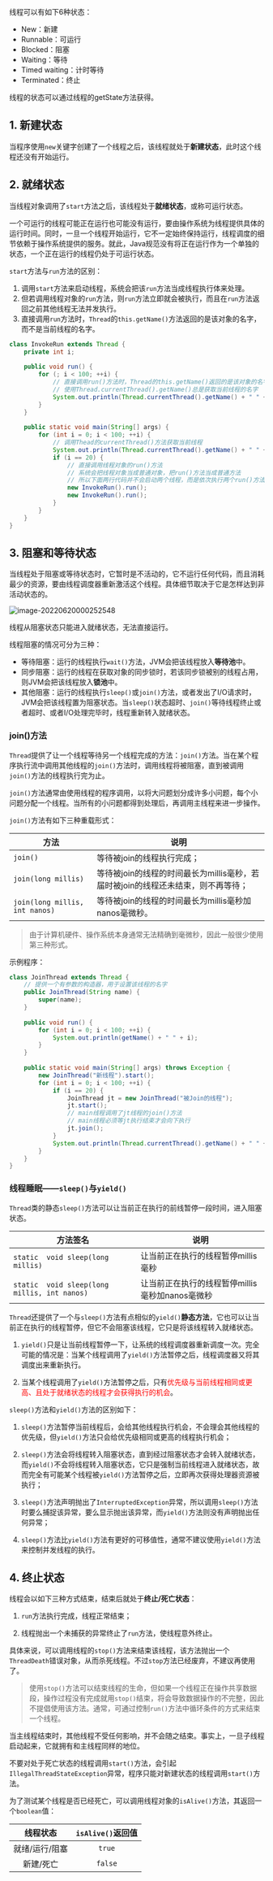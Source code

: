线程可以有如下6种状态：

- New：新建
- Runnable：可运行
- Blocked：阻塞
- Waiting：等待
- Timed waiting：计时等待
- Terminated：终止

线程的状态可以通过线程的getState方法获得。

## 1. 新建状态

当程序使用`new`关键字创建了一个线程之后，该线程就处于**新建状态**，此时这个线程还没有开始运行。

## 2. 就绪状态

当线程对象调用了`start`方法之后，该线程处于**就绪状态**，或称可运行状态。

一个可运行的线程可能正在运行也可能没有运行，要由操作系统为线程提供具体的运行时间。同时，一旦一个线程开始运行，它不一定始终保持运行，线程调度的细节依赖于操作系统提供的服务。就此，Java规范没有将正在运行作为一个单独的状态，一个正在运行的线程仍处于可运行状态。

`start`方法与`run`方法的区别：

1. 调用`start`方法来启动线程，系统会把该`run`方法当成线程执行体来处理。
2. 但若调用线程对象的`run`方法，则`run`方法立即就会被执行，而且在`run`方法返回之前其他线程无法并发执行。
3. 直接调用`run`方法时，`Thread`的`this.getName()`方法返回的是该对象的名字，而不是当前线程的名字。

```java
class InvokeRun extends Thread {
    private int i;
    
    public void run() {
        for (; i < 100; ++i) {
            // 直接调用run()方法时，Thread的this.getName()返回的是该对象的名字，而不是当前线程的名字
            // 使用Thread.currentThread().getName()总是获取当前线程的名字
            System.out.println(Thread.currentThread().getName() + " " + i);
        }
    }
    
    public static void main(String[] args) {
        for (int i = 0; i < 100; ++i) {
            // 调用Thead的currentThread()方法获取当前线程
            System.out.println(Thread.currentThread().getName() + " " + i);
            if (i == 20) {
                // 直接调用线程对象的run()方法
                // 系统会把线程对象当成普通对象，把run()方法当成普通方法
                // 所以下面两行代码并不会启动两个线程，而是依次执行两个run()方法
                new InvokeRun().run();
                new InvokeRun().run();
            }
        }
    }
}
```

## 3. 阻塞和等待状态

当线程处于阻塞或等待状态时，它暂时是不活动的，它不运行任何代码，而且消耗最少的资源，要由线程调度器重新激活这个线程。具体细节取决于它是怎样达到非活动状态的。

![image-20220620000252548](https://chua-n.gitee.io/figure-bed/notebook/Java/image-20220620000252548.png)

线程从阻塞状态只能进入就绪状态，无法直接运行。

线程阻塞的情况可分为三种：

- 等待阻塞：运行的线程执行`wait()`方法，JVM会把该线程放入**等待池**中。
- 同步阻塞：运行的线程在获取对象的同步锁时，若该同步锁被别的线程占用，则JVM会把该线程放入**锁池**中。
- 其他阻塞：运行的线程执行`sleep()`或`join()`方法，或者发出了I/O请求时，JVM会把该线程置为阻塞状态。当`sleep()`状态超时、`join()`等待线程终止或者超时、或者I/O处理完毕时，线程重新转入就绪状态。

### join()方法

`Thread`提供了让一个线程等待另一个线程完成的方法：`join()`方法。当在某个程序执行流中调用其他线程的`join()`方法时，调用线程将被阻塞，直到被调用`join()`方法的线程执行完为止。

`join()`方法通常由使用线程的程序调用，以将大问题划分成许多小问题，每个小问题分配一个线程。当所有的小问题都得到处理后，再调用主线程来进一步操作。

`join()`方法有如下三种重载形式：

| 方法                           | 说明                                                         |
| ------------------------------ | ------------------------------------------------------------ |
| `join()`                       | 等待被join的线程执行完成；                                   |
| `join(long millis)`            | 等待被join的线程的时间最长为millis毫秒，若届时被join的线程还未结束，则不再等待； |
| `join(long millis, int nanos)` | 等待被join的线程的时间最长为millis毫秒加nanos毫微秒。        |

> 由于计算机硬件、操作系统本身通常无法精确到毫微秒，因此一般很少使用第三种形式。

示例程序：

```java
class JoinThread extends Thread {
    // 提供一个有参数的构造器，用于设置该线程的名字
    public JoinThread(String name) {
        super(name);
    }
    
    public void run() {
        for (int i = 0; i < 100; ++i) {
            System.out.println(getName() + " " + i);
        }
    }
    
    public static void main(String[] args) throws Exception {
        new JoinThread("新线程").start();
        for (int i = 0; i < 100; ++i) {
            if (i == 20) {
                JoinThread jt = new JoinThread("被Join的线程");
                jt.start();
                // main线程调用了jt线程的join()方法
                // main线程必须等jt执行结束才会向下执行
                jt.join();
            }
            System.out.println(Thread.currentThread().getName() + " " + i);
        }
    }
}
```

### 线程睡眠——`sleep()`与`yield()`

`Thread`类的静态`sleep()`方法可以让当前正在执行的前线暂停一段时间，进入阻塞状态。

| 方法签名                                     | 说明                                            |
| -------------------------------------------- | ----------------------------------------------- |
| `static  void sleep(long millis)`            | 让当前正在执行的线程暂停millis毫秒              |
| `static  void sleep(long millis, int nanos)` | 让当前正在执行的线程暂停millis毫秒加nanos毫微秒 |

`Thread`还提供了一个与`sleep()`方法有点相似的`yield()`**静态方法**，它也可以让当前正在执行的线程暂停，但它不会阻塞该线程，它只是将该线程转入就绪状态。

1. `yield()`只是让当前线程暂停一下，让系统的线程调度器重新调度一次。完全可能的情况是：当某个线程调用了`yield()`方法暂停之后，线程调度器又将其调度出来重新执行。

2. 当某个线程调用了`yield()`方法暂停之后，只有<font color="red">优先级与当前线程相同或更高、且处于就绪状态的线程才会获得执行的机会</font>。

`sleep()`方法和`yield()`方法的区别如下：

1. `sleep()`方法暂停当前线程后，会给其他线程执行机会，不会理会其他线程的优先级，但`yield()`方法只会给优先级相同或更高的线程执行机会；

2. `sleep()`方法会将线程转入阻塞状态，直到经过阻塞状态才会转入就绪状态，而`yield()`不会将线程转入阻塞状态，它只是强制当前线程进入就绪状态，故而完全有可能某个线程被`yield()`方法暂停之后，立即再次获得处理器资源被执行；

3. `sleep()`方法声明抛出了`InterruptedException`异常，所以调用`sleep()`方法时要么捕捉该异常，要么显示抛出该异常，而`yield()`方法则没有声明抛出任何异常；

4. `sleep()`方法比`yield()`方法有更好的可移值性，通常不建议使用`yield()`方法来控制并发线程的执行。

## 4. 终止状态

线程会以如下三种方式结束，结束后就处于**终止/死亡状态**：

1. `run`方法执行完成，线程正常结束；

2. 线程抛出一个未捕获的异常终止了`run`方法，使线程意外终止。


具体来说，可以调用线程的`stop()`方法来结束该线程，该方法抛出一个`ThreadDeath`错误对象，从而杀死线程。不过`stop`方法已经废弃，不建议再使用了。

> 使用`stop()`方法可以结束线程的生命，但如果一个线程正在操作共享数据段，操作过程没有完成就用`stop()`结束，将会导致数据操作的不完整，因此不提倡使用该方法。通常，可通过控制`run()`方法中循环条件的方式来结束一个线程。

当主线程结束时，其他线程不受任何影响，并不会随之结束。事实上，一旦子线程启动起来，它就拥有和主线程同样的地位。

不要对处于死亡状态的线程调用`start()`方法，会引起`IllegalThreadStateException`异常，程序只能对新建状态的线程调用`start()`方法。

为了测试某个线程是否已经死亡，可以调用线程对象的`isAlive()`方法，其返回一个`boolean`值：

|    线程状态    | `isAlive()`返回值 |
| :------------: | :---------------: |
| 就绪/运行/阻塞 |      `true`       |
|   新建/死亡    |      `false`      |

